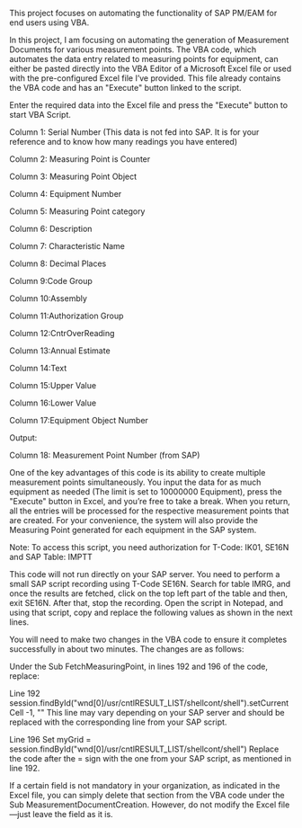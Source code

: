 This project focuses on automating the functionality of SAP PM/EAM for end users using VBA.

In this project, I am focusing on automating the generation of Measurement Documents for various measurement points. The VBA code, which automates the data entry related to measuring points for equipment, can either be pasted directly into the VBA Editor of a Microsoft Excel file or used with the pre-configured Excel file I’ve provided. This file already contains the VBA code and has an "Execute" button linked to the script.

Enter the required data into the Excel file and press the "Execute" button to start VBA Script.

Column 1: Serial Number (This data is not fed into SAP. It is for your reference and to know 
          how many readings you have entered)

Column 2: Measuring Point is Counter 

Column 3: Measuring Point Object

Column 4: Equipment Number

Column 5: Measuring Point category

Column 6: Description

Column 7: Characteristic Name

Column 8: Decimal Places

Column 9:Code Group

Column 10:Assembly

Column 11:Authorization Group

Column 12:CntrOverReading

Column 13:Annual Estimate

Column 14:Text

Column 15:Upper Value

Column 16:Lower Value 

Column 17:Equipment Object Number

Output:

Column 18: Measurement Point Number (from SAP)

One of the key advantages of this code is its ability to create multiple measurement points simultaneously. You input the data for as much equipment as needed (The limit is set to 10000000 Equipment), press the "Execute" button in Excel, and you’re free to take a break. When you return, all the entries will be processed for the respective measurement points that are created. For your convenience, the system will also provide the Measuring Point generated for each equipment in the SAP system.

Note: To access this script, you need authorization for T-Code: IK01, SE16N and SAP Table: IMPTT

This code will not run directly on your SAP server. You need to perform a small SAP script recording using T-Code SE16N. Search for table IMRG, and once the results are fetched, click on the top left part of the table and then, exit SE16N. After that, stop the recording. Open the script in Notepad, and using that script, copy and replace the following values as shown in the next lines.

You will need to make two changes in the VBA code to ensure it completes successfully in about two minutes. The changes are as follows:

Under the Sub FetchMeasuringPoint, in lines 192 and 196 of the code, replace:

Line 192
session.findById("wnd[0]/usr/cntlRESULT_LIST/shellcont/shell").setCurrentCell -1, ""
This line may vary depending on your SAP server and should be replaced with the corresponding line from your SAP script.

Line 196
Set myGrid = session.findById("wnd[0]/usr/cntlRESULT_LIST/shellcont/shell")
Replace the code after the = sign with the one from your SAP script, as mentioned in line 192.  


If a certain field is not mandatory in your organization, as indicated in the Excel file, you can simply delete that section from the VBA code under the Sub MeasurementDocumentCreation. However, do not modify the Excel file—just leave the field as it is.
